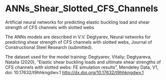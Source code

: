 # ANNs_Shear_Slotted_CFS_Channels
Artificial neural networks for predicting elastic buckling load and shear strength of CFS channels with slotted webs

The ANNs models are described in V.V. Degtyarev, Neural networks for predicting shear strength of CFS channels with slotted webs, Journal of Constructional Steel Research (submitted).

The dataset used for the model training: Degtyarev, Vitaliy; Degtyareva, Natalia (2020), “Elastic shear buckling loads and ultimate shear strengths of CFS channels with slotted webs: FE simulation results”, Mendeley Data, V1, doi: 10.17632/t9hhkngdwv.1
http://dx.doi.org/10.17632/t9hhkngdwv.1 
